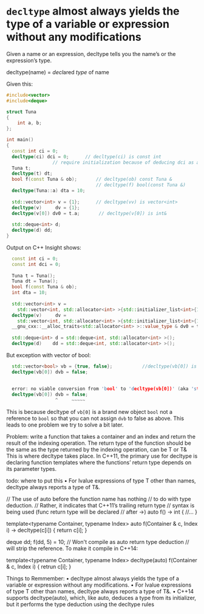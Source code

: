 # `decltype` almost always yields the type of a variable or expression without any modifications
Given a name or an expression, decltype tells you the name’s or the expression’s type.

decltype(name) = *decl*ared *type* of name

Given this:
```c++
#include<vector>
#include<deque>

struct Tuna
{
	int a, b;
};

int main()
{
  const int ci = 0; 
  decltype(ci) dci = 0; 	 // decltype(ci) is const int
  				 // require initialization because of deducing dci as a const  
  Tuna t; 
  decltype(t) dt;  
  bool f(const Tuna & ob);  	 // decltype(ob) const Tuna &                            
                            	 // decltype(f) bool(const Tuna &)  
  decltype(Tuna::a) dta = 10;
  
  std::vector<int> v = {1};      // decltype(vv) is vector<int>
  decltype(v)     dv = {1};
  decltype(v[0]) dv0 = t.a;       // decltype(v[0]) is int&
  
  std::deque<int> d;  		  
  decltype(d) dd;
}
```

Output on C++ Insight shows:
```c++
  const int ci = 0;
  const int dci = 0;
  
  Tuna t = Tuna();
  Tuna dt = Tuna();
  bool f(const Tuna & ob);
  int dta = 10;
  
  std::vector<int> v = 
  	std::vector<int, std::allocator<int> >{std::initializer_list<int>{1}, std::allocator<int>()};
  decltype(v)     dv = 
  	std::vector<int, std::allocator<int> >{std::initializer_list<int>{1}, std::allocator<int>()};
  __gnu_cxx::__alloc_traits<std::allocator<int> >::value_type & dv0 = t.a;
 
  std::deque<int> d = std::deque<int, std::allocator<int> >();
  decltype(d)    dd = std::deque<int, std::allocator<int> >();
```
But exception with vector of bool:
```c++       
  std::vector<bool> vb = {true, false}; 		  //decltype(vb[0]) is bool (!not bool&)
  decltype(vb[0]) dvb = false;
  
  
  error: no viable conversion from 'bool' to 'decltype(vb[0])' (aka 'std::_Bit_reference')
  decltype(vb[0]) dvb = false;
                  ^     ~~~~~
```
This is because decltype of  `vb[0]` is a brand new object `bool` not a reference to `bool` so that you can not assign `dvb` to false as above. This leads to one problem we try to solve a bit later.

Problem: write a function that takes a container and an index and return the result of the indexing operation. The return type of the function should be the same as the type returned by the indexing operation, can be T or T&
This is where decltype takes place. In C++11, the primary use for decltype is declaring function templates where the functions’ return type depends on its parameter types.

todo: where to put this
• For lvalue expressions of type T other than names, decltype always reports a type of T&. 


// The use of auto before the function name has nothing
// to do with type deduction.
// Rather, it indicates that C++11’s trailing return type
// syntax is being used (func return type will be declared
// after ->)
auto f() -> int
{
	//...
}

template<typename Container, typename Index>
auto f(Container & c, Index i) -> decltype(c[i])
{
	return c[i];
}


deque<int> dd;
f(dd, 5) = 10; // Won't compile as auto return type deduction
// will strip the reference. To make it compile in C++14:

template<typename Container, typename Index>
decltype(auto) f(Container & c, Index i)
{
	retrun c[i];
}

Things to Remmember:
• decltype almost always yields the type of a variable or expression without any modifications. 
• For lvalue expressions of type T other than names, decltype always reports a type of T&. 
• C++14 supports decltype(auto), which, like auto, deduces a type from its initializer, but it performs the type deduction using the decltype rules
